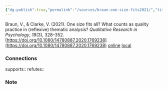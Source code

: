 ```yaml
---
{"dg-publish":true,"permalink":"/sources/braun-one-size-fits2021/","title":"One size fits all? What counts as quality practice in (reflexive) thematic analysis?","tags":["📖"]}
---
```


Braun, V., & Clarke, V. (2021). One size fits all? What counts as quality practice in (reflexive) thematic analysis? _Qualitative Research in Psychology_, _18_(3), 328–352. [https://doi.org/10.1080/14780887.2020.1769238](https://doi.org/10.1080/14780887.2020.1769238)
[online](http://zotero.org/users/5872672/items/3B5IH6L8) [local](zotero://select/library/items/3B5IH6L8)

### Connections

supports:: 
refutes:: 

### Note

 


